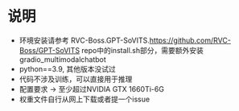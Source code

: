 # 说明
- 环境安装请参考 RVC-Boss.GPT-SoVITS.https://github.com/RVC-Boss/GPT-SoVITS repo中的install.sh部分，需要额外安装gradio_multimodalchatbot
- python==3.9, 其他版本没试过
- 代码不涉及训练，可以直接用于推理
- 配置要求 -> 至少超过NVIDIA GTX 1660Ti-6G
- 权重文件自行从网上下载或者提一个issue